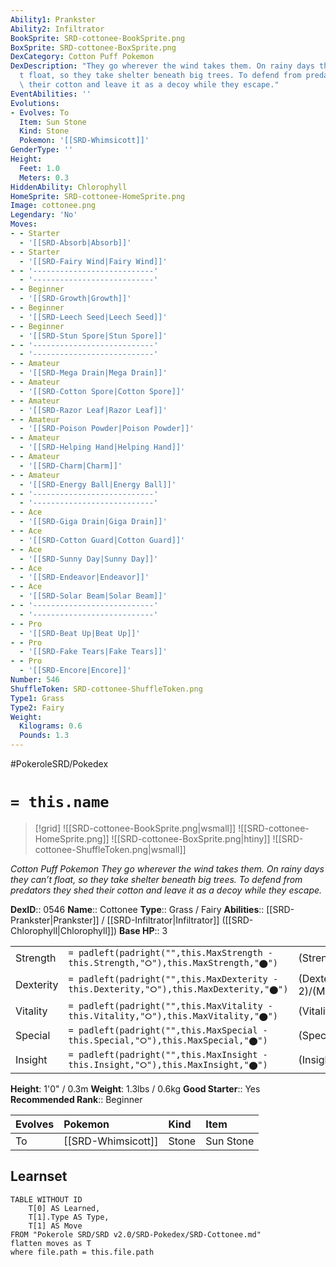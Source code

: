 ```yaml
---
Ability1: Prankster
Ability2: Infiltrator
BookSprite: SRD-cottonee-BookSprite.png
BoxSprite: SRD-cottonee-BoxSprite.png
DexCategory: Cotton Puff Pokemon
DexDescription: "They go wherever the wind takes them. On rainy days they can\u2019\
  t float, so they take shelter beneath big trees. To defend from predators they shed\
  \ their cotton and leave it as a decoy while they escape."
EventAbilities: ''
Evolutions:
- Evolves: To
  Item: Sun Stone
  Kind: Stone
  Pokemon: '[[SRD-Whimsicott]]'
GenderType: ''
Height:
  Feet: 1.0
  Meters: 0.3
HiddenAbility: Chlorophyll
HomeSprite: SRD-cottonee-HomeSprite.png
Image: cottonee.png
Legendary: 'No'
Moves:
- - Starter
  - '[[SRD-Absorb|Absorb]]'
- - Starter
  - '[[SRD-Fairy Wind|Fairy Wind]]'
- - '---------------------------'
  - '---------------------------'
- - Beginner
  - '[[SRD-Growth|Growth]]'
- - Beginner
  - '[[SRD-Leech Seed|Leech Seed]]'
- - Beginner
  - '[[SRD-Stun Spore|Stun Spore]]'
- - '---------------------------'
  - '---------------------------'
- - Amateur
  - '[[SRD-Mega Drain|Mega Drain]]'
- - Amateur
  - '[[SRD-Cotton Spore|Cotton Spore]]'
- - Amateur
  - '[[SRD-Razor Leaf|Razor Leaf]]'
- - Amateur
  - '[[SRD-Poison Powder|Poison Powder]]'
- - Amateur
  - '[[SRD-Helping Hand|Helping Hand]]'
- - Amateur
  - '[[SRD-Charm|Charm]]'
- - Amateur
  - '[[SRD-Energy Ball|Energy Ball]]'
- - '---------------------------'
  - '---------------------------'
- - Ace
  - '[[SRD-Giga Drain|Giga Drain]]'
- - Ace
  - '[[SRD-Cotton Guard|Cotton Guard]]'
- - Ace
  - '[[SRD-Sunny Day|Sunny Day]]'
- - Ace
  - '[[SRD-Endeavor|Endeavor]]'
- - Ace
  - '[[SRD-Solar Beam|Solar Beam]]'
- - '---------------------------'
  - '---------------------------'
- - Pro
  - '[[SRD-Beat Up|Beat Up]]'
- - Pro
  - '[[SRD-Fake Tears|Fake Tears]]'
- - Pro
  - '[[SRD-Encore|Encore]]'
Number: 546
ShuffleToken: SRD-cottonee-ShuffleToken.png
Type1: Grass
Type2: Fairy
Weight:
  Kilograms: 0.6
  Pounds: 1.3
---
```


#PokeroleSRD/Pokedex

# `= this.name`

> [!grid]
> ![[SRD-cottonee-BookSprite.png|wsmall]]
> ![[SRD-cottonee-HomeSprite.png]]
> ![[SRD-cottonee-BoxSprite.png|htiny]]
> ![[SRD-cottonee-ShuffleToken.png|wsmall]]


*Cotton Puff Pokemon*
*They go wherever the wind takes them. On rainy days they can’t float, so they take shelter beneath big trees. To defend from predators they shed their cotton and leave it as a decoy while they escape.*

**DexID**:: 0546
**Name**:: Cottonee
**Type**:: Grass / Fairy
**Abilities**:: [[SRD-Prankster|Prankster]] / [[SRD-Infiltrator|Infiltrator]] ([[SRD-Chlorophyll|Chlorophyll]])
**Base HP**:: 3

|           |                                                                                        |                                          |
| --------- | -------------------------------------------------------------------------------------- | ---------------------------------------- |
| Strength  | `= padleft(padright("",this.MaxStrength - this.Strength,"⭘"),this.MaxStrength,"⬤")`    | (Strength::1)/(MaxStrength::3)   |
| Dexterity | `= padleft(padright("",this.MaxDexterity - this.Dexterity,"⭘"),this.MaxDexterity,"⬤")` | (Dexterity:: 2)/(MaxDexterity::4) |
| Vitality  | `= padleft(padright("",this.MaxVitality - this.Vitality,"⭘"),this.MaxVitality,"⬤")`    | (Vitality::2)/(MaxVitality::4)   |
| Special   | `= padleft(padright("",this.MaxSpecial - this.Special,"⭘"),this.MaxSpecial,"⬤")`       | (Special::1)/(MaxSpecial::3)     |
| Insight   | `= padleft(padright("",this.MaxInsight - this.Insight,"⭘"),this.MaxInsight,"⬤")`       | (Insight::2)/(MaxInsight::4)     |

**Height**: 1'0" / 0.3m
**Weight**: 1.3lbs / 0.6kg
**Good Starter**:: Yes
**Recommended Rank**:: Beginner

| Evolves   | Pokemon            | Kind   | Item      |
|:----------|:-------------------|:-------|:----------|
| To        | [[SRD-Whimsicott]] | Stone  | Sun Stone |

## Learnset

```dataview
TABLE WITHOUT ID
    T[0] AS Learned,
    T[1].Type AS Type,
    T[1] AS Move
FROM "Pokerole SRD/SRD v2.0/SRD-Pokedex/SRD-Cottonee.md"
flatten moves as T
where file.path = this.file.path
```
